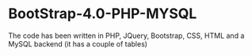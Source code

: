 # BootStrap-4.0-PHP-MYSQL
The code has been written in PHP,  JQuery, Bootstrap, CSS, HTML and a MySQL backend (it has a couple of tables)
